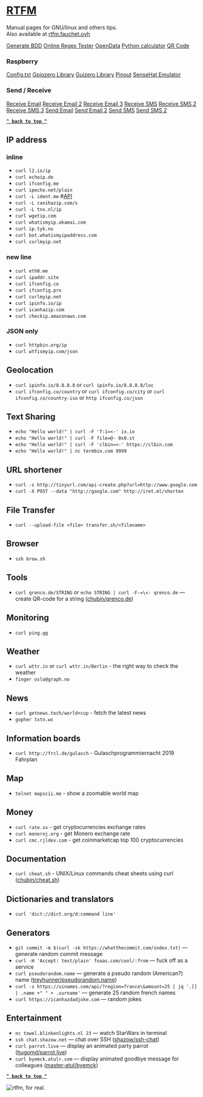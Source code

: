 # [RTFM](https://franckf.gitlab.io/rtfm)

Manual pages for GNU/linux and others tips.  
Also available at [rtfm.fauchet.ovh](http://rtfm.fauchet.ovh)

[Generate BDD](http://www.generatedata.com/)
[Online Regex Tester](https://regex101.com/)
[OpenData](https://www.data.gouv.fr/fr/datasets/)
[Python calculator](https://www.numworks.com/fr/simulateur/)
[QR Code](http://generator.code-qr.net/#vcard)

### Raspberry

[Config.txt](https://www.raspberrypi.org/documentation/configuration/config-txt/README.md)
[Gpiozero Library](https://gpiozero.readthedocs.io/en/stable/recipes.html)
[Guizero Library](https://lawsie.github.io/guizero/#on-raspberry-pi)
[Pinout](http://fr.pinout.xyz/)
[SenseHat Emulator](https://trinket.io/sense-hat)

### Send / Receive

[Receive Email](https://10minutemail.com/10MinuteMail/index.html?dswid=2971)
[Receive Email 2](http://www.yopmail.com/fr/)
[Receive Email 3](https://www.mailinator.com/)
[Receive SMS](http://www.receive-sms-online.info/)
[Receive SMS 2](http://receivefreesms.com/)
[Receive SMS 3](http://www.receive-sms-now.com/)
[Send Email](http://send-email.org/)
[Send Email 2](http://anonymouse.org/cgi-bin/anon-email.cgi)
[Send SMS](http://www.sms-anonyme.net/index.php)
[Send SMS 2](http://www.monsmsgratuit.com/)

**[`^ back to top ^`](#)**

## IP address

### inline

- `curl l2.io/ip`
- `curl echoip.de`
- `curl ifconfig.me`
- `curl ipecho.net/plain`
- `curl -L ident.me` #[API](http://api.ident.me)
- `curl -L canihazip.com/s`
- `curl -L tnx.nl/ip`
- `curl wgetip.com`
- `curl whatismyip.akamai.com`
- `curl ip.tyk.nu`
- `curl bot.whatismyipaddress.com`
- `curl curlmyip.net`

### new line

- `curl eth0.me`
- `curl ipaddr.site`
- `curl ifconfig.co`
- `curl ifconfig.pro`
- `curl curlmyip.net`
- `curl ipinfo.io/ip`
- `curl icanhazip.com`
- `curl checkip.amazonaws.com`

### JSON only

- `curl httpbin.org/ip`
- `curl wtfismyip.com/json`

## Geolocation

- `curl ipinfo.io/8.8.8.8` or `curl ipinfo.io/8.8.8.8/loc`
- `curl ifconfig.co/country` or `curl ifconfig.co/city` or `curl ifconfig.co/country-iso` or `http ifconfig.co/json`

## Text Sharing

- `echo "Hello world!" | curl -F 'f:1=<-' ix.io`
- `echo "Hello world!" | curl -F file=@- 0x0.st`
- `echo "Hello world!" | curl -F 'clbin=<-' https://clbin.com`
- `echo "Hello world!" | nc termbin.com 9999`

## URL shortener

- `curl -s http://tinyurl.com/api-create.php?url=http://www.google.com`
- `curl -X POST --data "http://google.com" http://iret.ml/shorten`

## File Transfer

- `curl --upload-file <file> transfer.sh/<filename>`

## Browser

- `ssh brow.sh`

## Tools

- `curl qrenco.de/STRING` or `echo STRING | curl -F-=\<- qrenco.de` — create QR-code for a string ([chubin/qrenco.de](https://github.com/chubin/qrenco.de))

## Monitoring

- `curl ping.gg`

## Weather

- `curl wttr.in` or `curl wttr.in/Berlin` - the right way to check the weather
- `finger oslo@graph.no`

## News

- `curl getnews.tech/world+cup` - fetch the latest news
- `gopher txtn.ws`

## Information boards

- `curl http://frcl.de/gulasch` - Gulaschprogrammiernacht 2019 Fahrplan

## Map

- `telnet mapscii.me` - show a zoomable world map

## Money

- `curl rate.sx` - get cryptocurrencies exchange rates
- `curl moneroj.org` - get Monero exchange rate
- `curl cmc.rjldev.com` - get coinmarketcap top 100 cryptocurrencies

## Documentation

- `curl cheat.sh` - UNIX/Linux commands cheat sheets using curl ([chubin/cheat.sh](https://github.com/chubin/cheat.sh))

## Dictionaries and translators

- `curl 'dict://dict.org/d:command line'`

## Generators

- `git commit -m $(curl -sk https://whatthecommit.com/index.txt)` — generate random commit message
- `curl -H 'Accept: text/plain' foaas.com/cool/:from` — fuck off as a service
- `curl pseudorandom.name` — generate a pseudo random (American?) name ([treyhunner/pseudorandom.name](https://github.com/treyhunner/pseudorandom.name))
- `curl -s https://uinames.com/api/?region=france\&amount=25 | jq '.[] | .name +" " + .surname'` — generate 25 random french names
- `curl https://icanhazdadjoke.com` — random jokes

## Entertainment

- `nc towel.blinkenlights.nl 23` — watch StarWars in terminal
- `ssh chat.shazow.net` — chat over SSH ([shazow/ssh-chat](https://github.com/shazow/ssh-chat))
- `curl parrot.live` — display an animated party parrot ([hugomd/parrot.live](https://github.com/hugomd/parrot.live))
- `curl byemck.atulr.com` — display animated goodbye message for colleagues ([master-atul/byemck](https://github.com/master-atul/byemck))

**[`^ back to top ^`](#)**

![rtfm, for real.](https://imgs.xkcd.com/comics/rtfm.png)
